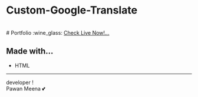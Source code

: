 # Custom-Google-Translate
<br>
# Portfolio :wine_glass:
<a href="https://pawan-meena.github.io/Custom-Google-Translate/" target="_blank">Check Live Now!...</a>
<br>

## Made with...
-   HTML
---

developer !  
Pawan Meena :two_hearts:
